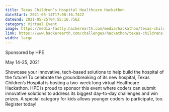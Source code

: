 ```yaml
---
title: Texas Children’s Hospital Healthcare Hackathon
dateStart: 2021-05-14T17:00:16.742Z
dateEnd: 2021-05-25T04:55:16.756Z
category: Virtual Event
image: https://media-fastly.hackerearth.com/media/hackathon/texas-childrens-hospital-healthcare-hackathon/images/ff53e152ae-texas_cover_image-01.png
link: https://www.hackerearth.com/challenges/hackathon/texas-childrens-hospital-healthcare-hackathon/
width: large
---
```

Sponsored by HPE

May 14-25, 2021

Showcase your innovative, tech-based solutions to help build the hospital of the future! To celebrate the groundbreaking of its new hospital, Texas Children’s Hospital is hosting a two-week long virtual Healthcare Hackathon. HPE is proud to sponsor this event where coders can submit innovative solutions to address its biggest day-to-day challenges and win prizes. A special category for kids allows younger coders to participate, too. Register today!